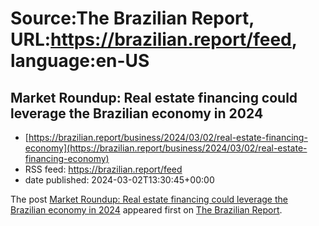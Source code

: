 # Source:The Brazilian Report, URL:https://brazilian.report/feed, language:en-US

## Market Roundup: Real estate financing could leverage the Brazilian economy in 2024
 - [https://brazilian.report/business/2024/03/02/real-estate-financing-economy](https://brazilian.report/business/2024/03/02/real-estate-financing-economy)
 - RSS feed: https://brazilian.report/feed
 - date published: 2024-03-02T13:30:45+00:00

<p>The post <a href="https://brazilian.report/business/2024/03/02/real-estate-financing-economy/">Market Roundup: Real estate financing could leverage the Brazilian economy in 2024</a> appeared first on <a href="https://brazilian.report">The Brazilian Report</a>.</p>

